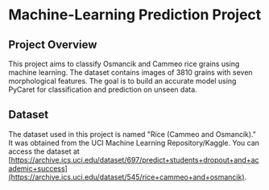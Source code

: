 # Machine-Learning Prediction Project

## Project Overview

This project aims to classify Osmancik and Cammeo rice grains using machine learning. The dataset contains images of 3810 grains with seven morphological features. The goal is to build an accurate model using PyCaret for classification and prediction on unseen data.

## Dataset
The dataset used in this project is named "Rice (Cammeo and Osmancik)." It was obtained from the UCI Machine Learning Repository/Kaggle. You can access the dataset at [https://archive.ics.uci.edu/dataset/697/predict+students+dropout+and+academic+success](https://archive.ics.uci.edu/dataset/545/rice+cammeo+and+osmancik).
